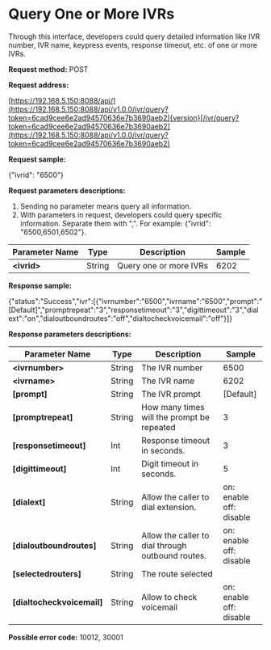 # Query One or More IVRs

Through this interface, developers could query detailed information like IVR number, IVR name, keypress events, response timeout, etc. of one or more IVRs.

**Request method:** POST

**Request address:**

[https://192.168.5.150:8088/api/](https://192.168.5.150:8088/api/v1.0.0/ivr/query?token=6cad9cee6e2ad94570636e7b3690aeb2){version}[/ivr/query?token=6cad9cee6e2ad94570636e7b3690aeb2](https://192.168.5.150:8088/api/v1.0.0/ivr/query?token=6cad9cee6e2ad94570636e7b3690aeb2)

**Request sample:**

{"ivrid": "6500"}

**Request parameters descriptions:**

1. Sending no parameter means query all information.
2. With parameters in request, developers could query specific information. Separate them with ",". For example: {"ivrid": "6500,6501,6502"}.

| **Parameter Name** | **Type** | **Description** | **Sample** |
| --- | --- | --- | --- |
| **&lt;ivrid&gt;** | String | Query one or more IVRs | 6202 |

**Response sample:**

{"status":"Success","ivr":\[{"ivrnumber":"6500","ivrname":"6500","prompt":"\[Default\]","promptrepeat":"3","responsetimeout":"3","digittimeout":"3","dialext":"on","dialoutboundroutes":"off","dialtocheckvoicemail":"off"}\]}

**Response parameters descriptions:**

| **Parameter Name** | **Type** | **Description** | **Sample** |
| --- | --- | --- | --- |
| **&lt;ivrnumber&gt;** | String | The IVR number | 6500 |
| **&lt;ivrname&gt;** | String | The IVR name | 6202 |
| **\[prompt\]** | String | The IVR prompt | \[Default\] |
| **\[promptrepeat\]** | String | How many times will the prompt be repeated | 3 |
| **\[responsetimeout\]** | Int | Response timeout in seconds. | 3 |
| **\[digittimeout\]** | Int | Digit timeout in seconds. | 5 |
| **\[dialext\]** | String | Allow the caller to dial extension. | on: enable </br> off: disable |
| **\[dialoutboundroutes\]** | String | Allow the caller to dial through outbound routes. | on: enable </br> off: disable |
| **\[selectedrouters\]** | String | The route selected |  |
| **\[dialtocheckvoicemail\]** | String | Allow to check voicemail | on: enable </br> off: disable |

**Possible error code:** 10012, 30001

